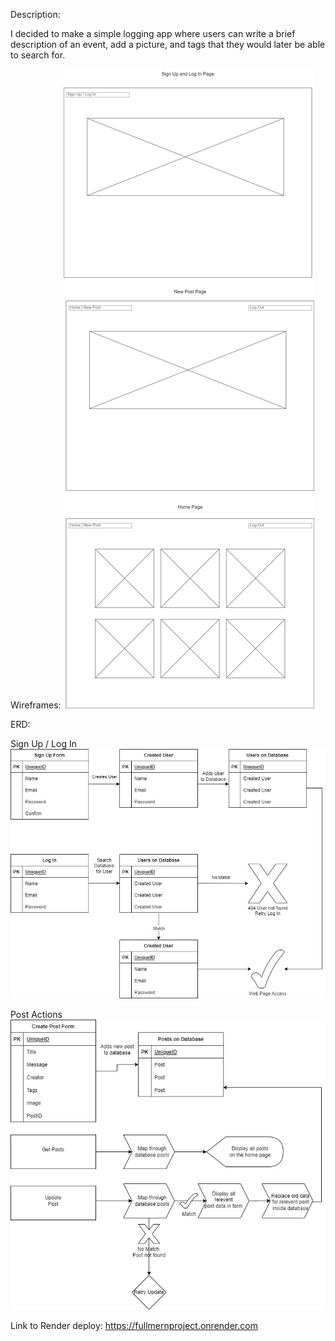 Description:  

I decided to make a simple logging app where users can write a brief description of an event, add a picture, and tags that they would later be able to search for.  

Wireframes:
![Wireframes](images/MERNProj-WebPageWireFrames.jpg)

ERD:

Sign Up / Log In
![ERD](images/MERNProj-SignUp&LogInERD.jpg)

Post Actions
![Posts](images/MERNProj-PostActionsERD.jpg)

Link to Render deploy: 
https://fullmernproject.onrender.com